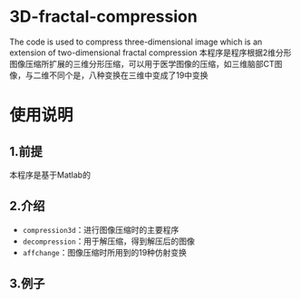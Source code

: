# 3D-fractal-compression
The code is used to compress three-dimensional image which is an extension of two-dimensional fractal compression
本程序是程序根据2维分形图像压缩所扩展的三维分形压缩，可以用于医学图像的压缩，如三维脑部CT图像，与二维不同个是，八种变换在三维中变成了19中变换
# 使用说明
## 1.前提
本程序是基于Matlab的
## 2.介绍
* `compression3d`：进行图像压缩时的主要程序  
* `decompression`：用于解压缩，得到解压后的图像
* `affchange`：图像压缩时所用到的19种仿射变换  
## 3.例子
